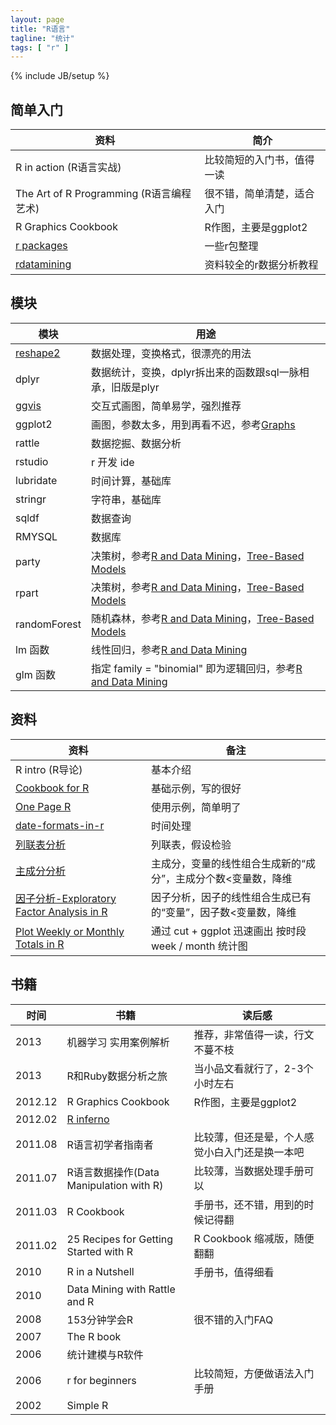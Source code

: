 ```yaml
---
layout: page
title: "R语言"
tagline: "统计"
tags: [ "r" ]
---
```

{% include JB/setup %}

## 简单入门

| 资料 | 简介 |
| ---- | ---- |
| R in action (R语言实战) | 比较简短的入门书，值得一读
| The Art of R Programming (R语言编程艺术) | 很不错，简单清楚，适合入门
| R Graphics Cookbook | R作图，主要是ggplot2
| [r packages](http://bbs.pinggu.org/thread-2477637-1-1.html) | 一些r包整理
| [rdatamining](http://www.rdatamining.com/) | 资料较全的r数据分析教程

## 模块

| 模块 | 用途 |
| ---- | ---- |
| [reshape2](http://cran.r-project.org/web/packages/reshape2/reshape2.pdf) | 数据处理，变换格式，很漂亮的用法
| dplyr | 数据统计，变换，dplyr拆出来的函数跟sql一脉相承，旧版是plyr
| [ggvis](http://ggvis.rstudio.com/) | 交互式画图，简单易学，强烈推荐
| ggplot2 | 画图，参数太多，用到再看不迟，参考[Graphs](http://wiki.stdout.org/rcookbook/Graphs/)
| rattle | 数据挖掘、数据分析
| rstudio | r 开发 ide
| lubridate | 时间计算，基础库
| stringr | 字符串，基础库
| sqldf | 数据查询
| RMYSQL | 数据库
| party | 决策树，参考[R and Data Mining](http://cran.r-project.org/doc/contrib/Zhao_R_and_data_mining.pdf)，[Tree-Based Models](http://www.statmethods.net/advstats/cart.html)
| rpart | 决策树，参考[R and Data Mining](http://cran.r-project.org/doc/contrib/Zhao_R_and_data_mining.pdf)，[Tree-Based Models](http://www.statmethods.net/advstats/cart.html)
| randomForest | 随机森林，参考[R and Data Mining](http://cran.r-project.org/doc/contrib/Zhao_R_and_data_mining.pdf)，[Tree-Based Models](http://www.statmethods.net/advstats/cart.html)
| lm 函数 | 线性回归，参考[R and Data Mining](http://cran.r-project.org/doc/contrib/Zhao_R_and_data_mining.pdf)
| glm 函数 | 指定 family = "binomial" 即为逻辑回归，参考[R and Data Mining](http://cran.r-project.org/doc/contrib/Zhao_R_and_data_mining.pdf)


## 资料

| 资料 | 备注 |
| ---- | ---- |
| R intro (R导论) | 基本介绍
| [Cookbook for R](http://wiki.stdout.org/rcookbook/) | 基础示例，写的很好
| [One Page R](http://onepager.togaware.com/) | 使用示例，简单明了
| [date-formats-in-r](http://www.r-bloggers.com/date-formats-in-r/) | 时间处理
| [列联表分析](http://wenku.baidu.com/link?url=BExg2hfnu01XzoPVH8lrJSubWPxZkVcXnEgFsIiz3l5vVgfunO7dSOEwcGoMcn17lJ6wwUE3STi6mC2c0u_IgBtdPYNJSG5X5HsjUiSxRN7) | 列联表，假设检验
| [主成分分析](http://blog.sina.com.cn/s/blog_4da7b8a90101kmss.html) | 主成分，变量的线性组合生成新的“成分”，主成分个数<变量数，降维
| [因子分析-Exploratory Factor Analysis in R](https://www.psych.umn.edu/faculty/waller/classes/FA2010/FAinR/FAinR.pdf) | 因子分析，因子的线性组合生成已有的“变量”，因子数<变量数，降维
| [Plot Weekly or Monthly Totals in R](http://www.r-bloggers.com/plot-weekly-or-monthly-totals-in-r/) | 通过 cut + ggplot 迅速画出 按时段　week / month 统计图


## 书籍

| 时间 | 书籍 | 读后感 |
| ---- | ---- | ------ |
| 2013 | 机器学习 实用案例解析 | 推荐，非常值得一读，行文不蔓不枝
| 2013 | R和Ruby数据分析之旅 | 当小品文看就行了，2-3个小时左右
| 2012.12 | R Graphics Cookbook | R作图，主要是ggplot2
| 2012.02 | [R inferno](http://www.burns-stat.com/pages/Tutor/R_inferno.pdf) | 
| 2011.08 | R语言初学者指南者 | 比较薄，但还是晕，个人感觉小白入门还是换一本吧
| 2011.07 | R语言数据操作(Data Manipulation with R) | 比较薄，当数据处理手册可以
| 2011.03 | R Cookbook | 手册书，还不错，用到的时候记得翻
| 2011.02 | 25 Recipes for Getting Started with R | R Cookbook 缩减版，随便翻翻
| 2010 | R in a  Nutshell | 手册书，值得细看
| 2010 | Data Mining with Rattle and R | 
| 2008 | 153分钟学会R | 很不错的入门FAQ
| 2007 | The R book | 
| 2006 | 统计建模与R软件 | 
| 2006 | r for beginners | 比较简短，方便做语法入门手册
| 2002 | Simple R | 
